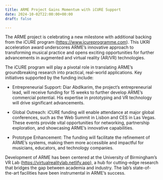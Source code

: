 ```yaml
---
title: ARME Project Gains Momentum with iCURE Support
date: 2024-10-02T22:00:00+00:00
draft: false

---
```


The ARME project is celebrating a new milestone with additional backing from the iCURE program (https://www.icureprogramme.com). This UKRI acceleration award underscores ARME’s innovative approach to transforming musical practice and opens exciting opportunities for further advancements in augmented and virtual reality (AR/VR) technologies.

The iCURE program will play a pivotal role in translating ARME’s groundbreaking research into practical, real-world applications. Key initiatives supported by the funding include:

- Entrepreneurial Support: Diar Abdlkarim, the project’s entrepreneurial lead, will receive funding for 15 weeks to further develop ARME’s commercial potential. His expertise in prototyping and VR technology will drive significant advancements.

- Global Outreach: iCURE funding will enable attendance at major global conferences, such as the Web Summit in Lisbon and CES in Las Vegas. These events provide vital opportunities for networking, partnership exploration, and showcasing ARME’s innovative capabilities.

- Prototype Enhancement: The funding will facilitate the refinement of ARME’s systems, making them more accessible and impactful for musicians, educators, and technology companies.

Development of ARME has been centered at the University of Birmingham’s VR Lab (https://virtualrealitylab.netlify.app), a hub for cutting-edge research that bridges the gap between academia and industry. The lab’s state-of-the-art facilities have been instrumental in ARME’s success.